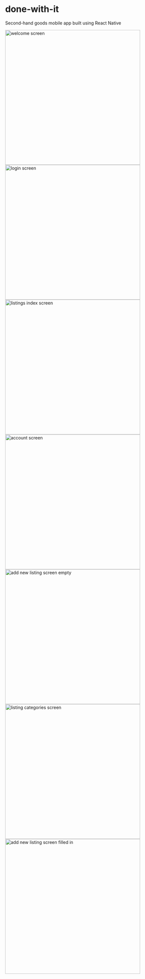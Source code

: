 # done-with-it
Second-hand goods mobile app built using React Native

<img width="433" alt="welcome screen" src="https://github.com/jvckmorvn/done-with-it/assets/68481327/ba4e5752-ae0f-4334-ad3e-799448f77d08">
<br>
<img width="433" alt="login screen" src="https://github.com/jvckmorvn/done-with-it/assets/68481327/b8778306-8ffe-4c52-bd68-053f36958872">
<br>
<img width="433" alt="listings index screen" src="https://github.com/jvckmorvn/done-with-it/assets/68481327/dd11f940-d2ba-48aa-a997-9b3d8e6d4564">
<br>
<img width="433" alt="account screen" src="https://github.com/jvckmorvn/done-with-it/assets/68481327/3551d141-ee01-46bd-94de-7b86d6fdaef6">
<br>
<img width="433" alt="add new listing screen empty" src="https://github.com/jvckmorvn/done-with-it/assets/68481327/4446b13d-93dc-40ce-9a8d-c73df327090d">
<br>
<img width="433" alt="listing categories screen" src="https://github.com/jvckmorvn/done-with-it/assets/68481327/77c27de2-5296-4c30-8d2f-91278e2e74ec">
<br>
<img width="433" alt="add new listing screen filled in" src="https://github.com/jvckmorvn/done-with-it/assets/68481327/6523fbbc-c61e-4e64-a578-3bfe1df1a555">
<br>
